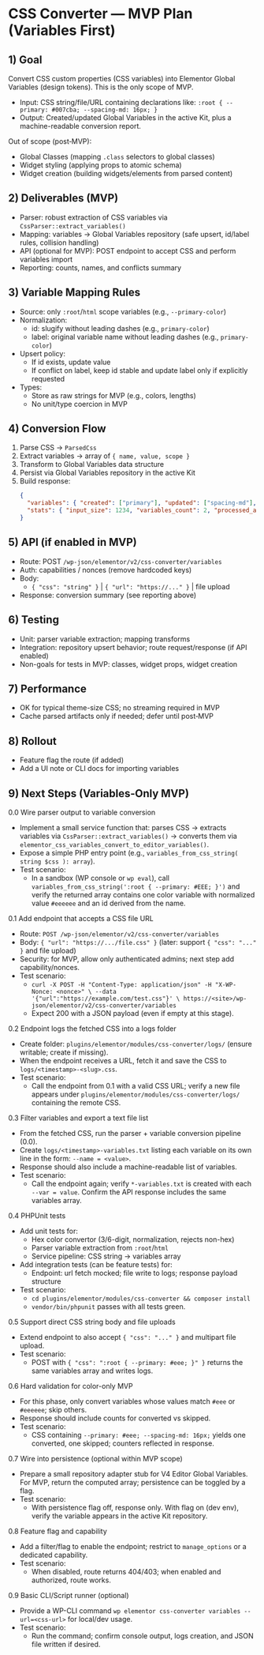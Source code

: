 # CSS Converter — MVP Plan (Variables First)

## 1) Goal
Convert CSS custom properties (CSS variables) into Elementor Global Variables (design tokens). This is the only scope of MVP.

- Input: CSS string/file/URL containing declarations like:
  `:root { --primary: #007cba; --spacing-md: 16px; }`
- Output: Created/updated Global Variables in the active Kit, plus a machine-readable conversion report.

Out of scope (post‑MVP):
- Global Classes (mapping `.class` selectors to global classes)
- Widget styling (applying props to atomic schema)
- Widget creation (building widgets/elements from parsed content)

## 2) Deliverables (MVP)
- Parser: robust extraction of CSS variables via `CssParser::extract_variables()`
- Mapping: variables → Global Variables repository (safe upsert, id/label rules, collision handling)
- API (optional for MVP): POST endpoint to accept CSS and perform variables import
- Reporting: counts, names, and conflicts summary

## 3) Variable Mapping Rules
- Source: only `:root`/`html` scope variables (e.g., `--primary-color`)
- Normalization:
  - id: slugify without leading dashes (e.g., `primary-color`)
  - label: original variable name without leading dashes (e.g., `primary-color`)
- Upsert policy:
  - If id exists, update value
  - If conflict on label, keep id stable and update label only if explicitly requested
- Types:
  - Store as raw strings for MVP (e.g., colors, lengths)
  - No unit/type coercion in MVP

## 4) Conversion Flow
1. Parse CSS → `ParsedCss`
2. Extract variables → array of `{ name, value, scope }`
3. Transform to Global Variables data structure
4. Persist via Global Variables repository in the active Kit
5. Build response:
   ```json
   {
     "variables": { "created": ["primary"], "updated": ["spacing-md"], "skipped": [] },
     "stats": { "input_size": 1234, "variables_count": 2, "processed_at": 1734030000 }
   }
   ```

## 5) API (if enabled in MVP)
- Route: POST `/wp-json/elementor/v2/css-converter/variables`
- Auth: capabilities / nonces (remove hardcoded keys)
- Body:
  - `{ "css": "string" }` | `{ "url": "https://..." }` | file upload
- Response: conversion summary (see reporting above)

## 6) Testing
- Unit: parser variable extraction; mapping transforms
- Integration: repository upsert behavior; route request/response (if API enabled)
- Non-goals for tests in MVP: classes, widget props, widget creation

## 7) Performance
- OK for typical theme-size CSS; no streaming required in MVP
- Cache parsed artifacts only if needed; defer until post‑MVP

## 8) Rollout
- Feature flag the route (if added)
- Add a UI note or CLI docs for importing variables

## 9) Next Steps (Variables‑Only MVP)

0.0 Wire parser output to variable conversion
- Implement a small service function that: parses CSS → extracts variables via `CssParser::extract_variables()` → converts them via `elementor_css_variables_convert_to_editor_variables()`.
- Expose a simple PHP entry point (e.g., `variables_from_css_string( string $css ): array`).
- Test scenario:
  - In a sandbox (WP console or `wp eval`), call `variables_from_css_string(':root { --primary: #EEE; }')` and verify the returned array contains one color variable with normalized value `#eeeeee` and an id derived from the name.

0.1 Add endpoint that accepts a CSS file URL
- Route: `POST /wp-json/elementor/v2/css-converter/variables`
- Body: `{ "url": "https://.../file.css" }` (later: support `{ "css": "..." }` and file upload)
- Security: for MVP, allow only authenticated admins; next step add capability/nonces.
- Test scenario:
  - `curl -X POST -H "Content-Type: application/json" -H "X-WP-Nonce: <nonce>" \
    --data '{"url":"https://example.com/test.css"}' \
    https://<site>/wp-json/elementor/v2/css-converter/variables`
  - Expect 200 with a JSON payload (even if empty at this stage).

0.2 Endpoint logs the fetched CSS into a logs folder
- Create folder: `plugins/elementor/modules/css-converter/logs/` (ensure writable; create if missing).
- When the endpoint receives a URL, fetch it and save the CSS to `logs/<timestamp>-<slug>.css`.
- Test scenario:
  - Call the endpoint from 0.1 with a valid CSS URL; verify a new file appears under `plugins/elementor/modules/css-converter/logs/` containing the remote CSS.

0.3 Filter variables and export a text file list
- From the fetched CSS, run the parser + variable conversion pipeline (0.0).
- Create `logs/<timestamp>-variables.txt` listing each variable on its own line in the form: `--name = <value>`.
- Response should also include a machine-readable list of variables.
- Test scenario:
  - Call the endpoint again; verify `*-variables.txt` is created with each `--var = value`. Confirm the API response includes the same variables array.

0.4 PHPUnit tests
- Add unit tests for:
  - Hex color convertor (3/6-digit, normalization, rejects non-hex)
  - Parser variable extraction from `:root`/`html`
  - Service pipeline: CSS string → variables array
- Add integration tests (can be feature tests) for:
  - Endpoint: url fetch mocked; file write to logs; response payload structure
- Test scenario:
  - `cd plugins/elementor/modules/css-converter && composer install`
  - `vendor/bin/phpunit` passes with all tests green.

0.5 Support direct CSS string body and file uploads
- Extend endpoint to also accept `{ "css": "..." }` and multipart file upload.
- Test scenario:
  - POST with `{ "css": ":root { --primary: #eee; }" }` returns the same variables array and writes logs.

0.6 Hard validation for color-only MVP
- For this phase, only convert variables whose values match `#eee` or `#eeeeee`; skip others.
- Response should include counts for converted vs skipped.
- Test scenario:
  - CSS containing `--primary: #eee; --spacing-md: 16px;` yields one converted, one skipped; counters reflected in response.

0.7 Wire into persistence (optional within MVP scope)
- Prepare a small repository adapter stub for V4 Editor Global Variables. For MVP, return the computed array; persistence can be toggled by a flag.
- Test scenario:
  - With persistence flag off, response only. With flag on (dev env), verify the variable appears in the active Kit repository.

0.8 Feature flag and capability
- Add a filter/flag to enable the endpoint; restrict to `manage_options` or a dedicated capability.
- Test scenario:
  - When disabled, route returns 404/403; when enabled and authorized, route works.

0.9 Basic CLI/Script runner (optional)
- Provide a WP-CLI command `wp elementor css-converter variables --url=<css-url>` for local/dev usage.
- Test scenario:
  - Run the command; confirm console output, logs creation, and JSON file written if desired.
